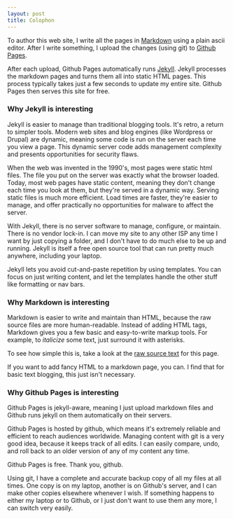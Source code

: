 ```yaml
---
layout: post
title: Colophon
---
```


To author this web site, I write all the pages in
[Markdown](http://help.github.com/articles/markdown-basics/) using a
plain ascii editor. After I write something, I upload the changes
(using git) to [Github Pages](http://pages.github.com).

After each upload, Github Pages automatically runs
[Jekyll](http://jekyllrb.com). Jekyll processes the markdown pages and turns
them all into static HTML pages. This process typically takes just a few
seconds to update my entire site. Github Pages then serves this site for free.

### Why Jekyll is interesting

Jekyll is easier to manage than traditional blogging tools. It's
retro, a return to simpler tools. Modern web sites and blog engines
(like Wordpress or Drupal) are dynamic, meaning some code is run on
the server each time you view a page. This dynamic server code
adds management complexity and presents opportunities for security flaws.

When the web was invented in the 1990's, most pages were static html
files. The file you put on the server was exactly what the browser
loaded. Today, most web pages have static content, meaning they don't
change each time you look at them, but they're served in a dynamic
way.  Serving static files is much more efficient. Load times are
faster, they're easier to manage, and offer practically no
opportunities for malware to affect the server.

With Jekyll, there is no server software to manage, configure, or
maintain.  There is no vendor lock-in.  I can move my site to any
other ISP any time I want by just copying a folder, and I don't have
to do much else to be up and running. Jekyll is itself a free open
source tool that can run pretty much anywhere, including your laptop.

Jekyll lets you avoid cut-and-paste repetition by using templates. You
can focus on just writing content, and let the templates handle the
other stuff like formatting or nav bars.

### Why Markdown is interesting

Markdown is easier to write and maintain than HTML, because the raw
source files are more human-readable. Instead of adding HTML tags,
Markdown gives you a few basic and easy-to-write markup tools. For
example, to *italicize* some text, just surround it with asterisks.

To see how simple this is, take a look at the [raw source 
text](https://raw.githubusercontent.com/straz/state/gh-pages/colophon.md)
for this page.

If you want to add fancy HTML to a markdown page, you can.
I find that for basic text blogging, this just isn't necessary.


### Why Github Pages is interesting

Github Pages is jekyll-aware, meaning I just upload markdown files
and Github runs jekyll on them automatically on their servers.

Github Pages is hosted by github, which means it's extremely reliable
and efficient to reach audiences worldwide. Managing content with git
is a very good idea, because it keeps track of all edits. I can easily
compare, undo, and roll back to an older version of any of my content
any time.

Github Pages is free. Thank you, github.

Using git, I have a complete and accurate backup copy of all my files
at all times. One copy is on my laptop, another is on Github's server,
and I can make other copies elsewhere whenever I wish.  If something
happens to either my laptop or to Github, or I just don't want to use
them any more, I can switch very easily.


